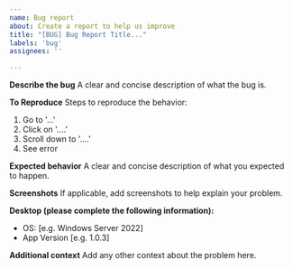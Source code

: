 ```yaml
---
name: Bug report
about: Create a report to help us improve
title: "[BUG] Bug Report Title..."
labels: 'bug'
assignees: ''

---
```


**Describe the bug**
A clear and concise description of what the bug is.

**To Reproduce**
Steps to reproduce the behavior:
1. Go to '...'
2. Click on '....'
3. Scroll down to '....'
4. See error

**Expected behavior**
A clear and concise description of what you expected to happen.

**Screenshots**
If applicable, add screenshots to help explain your problem.

**Desktop (please complete the following information):**
 - OS: [e.g. Windows Server 2022]
 - App Version [e.g. 1.0.3]

**Additional context**
Add any other context about the problem here.
